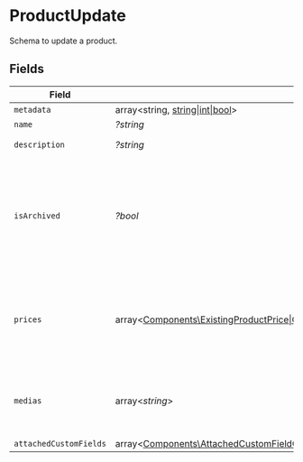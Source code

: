 # ProductUpdate

Schema to update a product.


## Fields

| Field                                                                                                                                                                                                                                                                                                         | Type                                                                                                                                                                                                                                                                                                          | Required                                                                                                                                                                                                                                                                                                      | Description                                                                                                                                                                                                                                                                                                   |
| ------------------------------------------------------------------------------------------------------------------------------------------------------------------------------------------------------------------------------------------------------------------------------------------------------------- | ------------------------------------------------------------------------------------------------------------------------------------------------------------------------------------------------------------------------------------------------------------------------------------------------------------- | ------------------------------------------------------------------------------------------------------------------------------------------------------------------------------------------------------------------------------------------------------------------------------------------------------------- | ------------------------------------------------------------------------------------------------------------------------------------------------------------------------------------------------------------------------------------------------------------------------------------------------------------- |
| `metadata`                                                                                                                                                                                                                                                                                                    | array<string, [string\|int\|bool](../../Models/Components/ProductUpdateMetadata.md)>                                                                                                                                                                                                                          | :heavy_minus_sign:                                                                                                                                                                                                                                                                                            | N/A                                                                                                                                                                                                                                                                                                           |
| `name`                                                                                                                                                                                                                                                                                                        | *?string*                                                                                                                                                                                                                                                                                                     | :heavy_minus_sign:                                                                                                                                                                                                                                                                                            | N/A                                                                                                                                                                                                                                                                                                           |
| `description`                                                                                                                                                                                                                                                                                                 | *?string*                                                                                                                                                                                                                                                                                                     | :heavy_minus_sign:                                                                                                                                                                                                                                                                                            | The description of the product.                                                                                                                                                                                                                                                                               |
| `isArchived`                                                                                                                                                                                                                                                                                                  | *?bool*                                                                                                                                                                                                                                                                                                       | :heavy_minus_sign:                                                                                                                                                                                                                                                                                            | Whether the product is archived. If `true`, the product won't be available for purchase anymore. Existing customers will still have access to their benefits, and subscriptions will continue normally.                                                                                                       |
| `prices`                                                                                                                                                                                                                                                                                                      | array<[Components\ExistingProductPrice\|Components\ProductPriceRecurringFixedCreate\|Components\ProductPriceRecurringFreeCreate\|Components\ProductPriceOneTimeFixedCreate\|Components\ProductPriceOneTimeCustomCreate\|Components\ProductPriceOneTimeFreeCreate](../../Models/Components/ProductUpdatePrices.md)> | :heavy_minus_sign:                                                                                                                                                                                                                                                                                            | List of available prices for this product. If you want to keep existing prices, include them in the list as an `ExistingProductPrice` object.                                                                                                                                                                 |
| `medias`                                                                                                                                                                                                                                                                                                      | array<*string*>                                                                                                                                                                                                                                                                                               | :heavy_minus_sign:                                                                                                                                                                                                                                                                                            | List of file IDs. Each one must be on the same organization as the product, of type `product_media` and correctly uploaded.                                                                                                                                                                                   |
| `attachedCustomFields`                                                                                                                                                                                                                                                                                        | array<[Components\AttachedCustomFieldCreate](../../Models/Components/AttachedCustomFieldCreate.md)>                                                                                                                                                                                                           | :heavy_minus_sign:                                                                                                                                                                                                                                                                                            | N/A                                                                                                                                                                                                                                                                                                           |